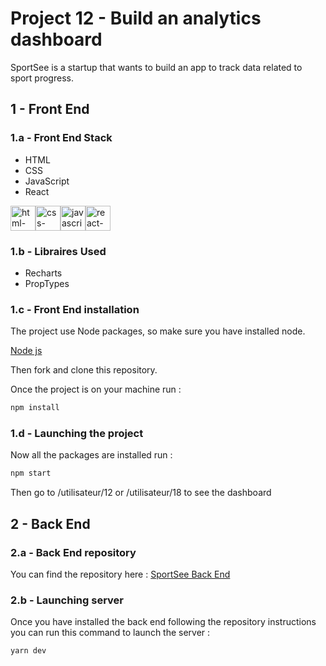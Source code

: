 
# Project 12 - Build an analytics dashboard

SportSee is a startup that wants to build an app to track data related to sport progress.

## 1 - Front End
### 1.a - Front End Stack

- HTML
- CSS
- JavaScript
- React


<a href="https://developer.mozilla.org/fr/docs/Web/HTML"><img src="https://cdn-icons-png.flaticon.com/512/732/732212.png" width="40px" height="40px" alt="html-logo"></a><a href="https://developer.mozilla.org/fr/docs/Web/CSS/Reference"><img src="https://cdn-icons-png.flaticon.com/512/732/732190.png" width="40px" height="40px" alt="css-logo"></a><a href="https://developer.mozilla.org/fr/docs/Web/JavaScript"><img src="https://cdn-icons-png.flaticon.com/512/5968/5968292.png" width="40px" height="40px" alt="javascript-logo"></a><a href="https://en.reactjs.org/"><img src="https://upload.wikimedia.org/wikipedia/commons/thumb/a/a7/React-icon.svg/2300px-React-icon.svg.png" width="40px" height="40px" alt="react-logo"></a>

### 1.b - Libraires Used

- Recharts
- PropTypes

### 1.c - Front End installation

The project use Node packages, so make sure you have installed node.

<a href="https://nodejs.org/en/">Node js</a>

Then fork and clone this repository.

Once the project is on your machine run :

```bash
npm install
```

### 1.d - Launching the project

Now all the packages are installed run :

```bash
npm start
```

Then go to /utilisateur/12 or /utilisateur/18 to see the dashboard

## 2 - Back End

### 2.a - Back End repository

You can find the repository here :
<a href="https://github.com/OpenClassrooms-Student-Center/P9-front-end-dashboard">SportSee Back End</a>

### 2.b - Launching server

Once you have installed the back end following the repository instructions you can run this command to launch the server :

```bash
yarn dev
```

